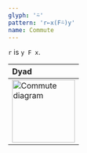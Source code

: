 ```yaml
---
glyph: '⍨'
pattern: 'r←x(F⍨)y'
name: Commute
---
```


`r` is `y F x`.

|Dyad|
|:---|
|<img src="/combinators/commute.svg" width="128" alt="Commute diagram">|